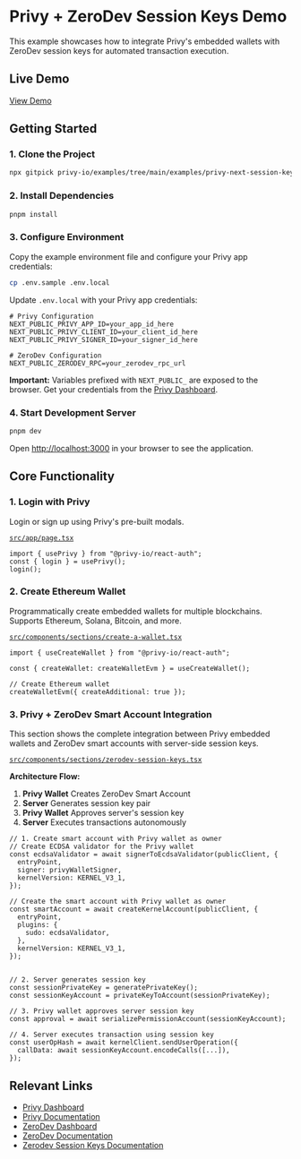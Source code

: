 # Privy + ZeroDev Session Keys Demo

This example showcases how to integrate Privy's embedded wallets with ZeroDev session keys for automated transaction execution.

## Live Demo

[View Demo]({{DEPLOY_URL}})

## Getting Started

### 1. Clone the Project

```bash
npx gitpick privy-io/examples/tree/main/examples/privy-next-session-keys && cd privy-next-session-keys
```

### 2. Install Dependencies

```bash
pnpm install
```

### 3. Configure Environment

Copy the example environment file and configure your Privy app credentials:

```bash
cp .env.sample .env.local
```

Update `.env.local` with your Privy app credentials:

```env
# Privy Configuration
NEXT_PUBLIC_PRIVY_APP_ID=your_app_id_here
NEXT_PUBLIC_PRIVY_CLIENT_ID=your_client_id_here
NEXT_PUBLIC_PRIVY_SIGNER_ID=your_signer_id_here

# ZeroDev Configuration
NEXT_PUBLIC_ZERODEV_RPC=your_zerodev_rpc_url
```

**Important:** Variables prefixed with `NEXT_PUBLIC_` are exposed to the browser. Get your credentials from the [Privy Dashboard](https://dashboard.privy.io).

### 4. Start Development Server

```bash
pnpm dev
```

Open [http://localhost:3000](http://localhost:3000) in your browser to see the application.

## Core Functionality

### 1. Login with Privy

Login or sign up using Privy's pre-built modals.

[`src/app/page.tsx`](./src/app/page.tsx)

```tsx
import { usePrivy } from "@privy-io/react-auth";
const { login } = usePrivy();
login();
```

### 2. Create Ethereum Wallet

Programmatically create embedded wallets for multiple blockchains. Supports Ethereum, Solana, Bitcoin, and more.

[`src/components/sections/create-a-wallet.tsx`](./src/components/sections/create-a-wallet.tsx)

```tsx
import { useCreateWallet } from "@privy-io/react-auth";

const { createWallet: createWalletEvm } = useCreateWallet();

// Create Ethereum wallet
createWalletEvm({ createAdditional: true });
```

### 3. Privy + ZeroDev Smart Account Integration

This section shows the complete integration between Privy embedded wallets and ZeroDev smart accounts with server-side session keys.

[`src/components/sections/zerodev-session-keys.tsx`](./src/components/sections/zerodev-session-keys.tsx)

**Architecture Flow:**

1. **Privy Wallet** Creates ZeroDev Smart Account
2. **Server** Generates session key pair
3. **Privy Wallet** Approves server's session key
4. **Server** Executes transactions autonomously

```tsx
// 1. Create smart account with Privy wallet as owner
// Create ECDSA validator for the Privy wallet
const ecdsaValidator = await signerToEcdsaValidator(publicClient, {
  entryPoint,
  signer: privyWalletSigner,
  kernelVersion: KERNEL_V3_1,
});

// Create the smart account with Privy wallet as owner
const smartAccount = await createKernelAccount(publicClient, {
  entryPoint,
  plugins: {
    sudo: ecdsaValidator,
  },
  kernelVersion: KERNEL_V3_1,
});


// 2. Server generates session key
const sessionPrivateKey = generatePrivateKey();
const sessionKeyAccount = privateKeyToAccount(sessionPrivateKey);

// 3. Privy wallet approves server session key
const approval = await serializePermissionAccount(sessionKeyAccount);

// 4. Server executes transaction using session key
const userOpHash = await kernelClient.sendUserOperation({
  callData: await sessionKeyAccount.encodeCalls([...]),
});
```

## Relevant Links

- [Privy Dashboard](https://dashboard.privy.io)
- [Privy Documentation](https://docs.privy.io)
- [ZeroDev Dashboard](https://dashboard.zerodev.app/)
- [ZeroDev Documentation](https://docs.zerodev.app/)
- [Zerodev Session Keys Documentation](https://docs.zerodev.app/sdk/permissions/intro)
